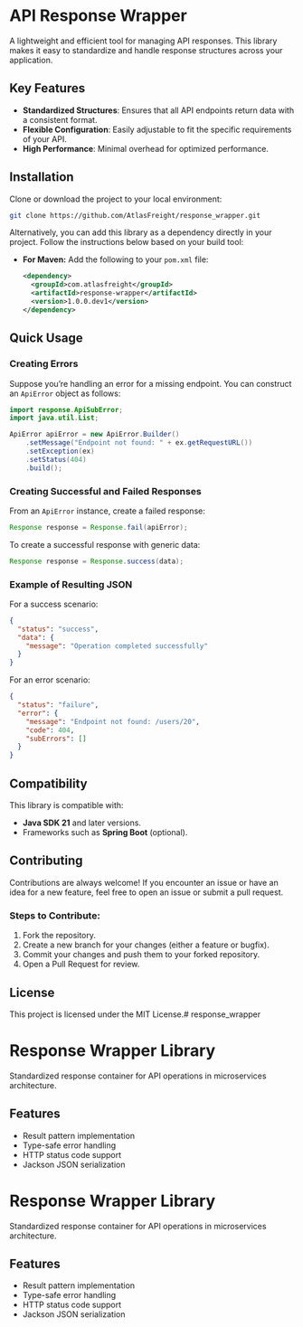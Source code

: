 # API Response Wrapper

A lightweight and efficient tool for managing API responses. This library makes it easy to standardize and handle response structures across your application.

## Key Features

- **Standardized Structures**: Ensures that all API endpoints return data with a consistent format.
- **Flexible Configuration**: Easily adjustable to fit the specific requirements of your API.
- **High Performance**: Minimal overhead for optimized performance.

## Installation

Clone or download the project to your local environment:

```bash
git clone https://github.com/AtlasFreight/response_wrapper.git
```
Alternatively, you can add this library as a dependency directly in your project. Follow the instructions below based on your build tool:

- **For Maven:** Add the following to your `pom.xml` file:
  ```xml
  <dependency>
    <groupId>com.atlasfreight</groupId>
    <artifactId>response-wrapper</artifactId>
    <version>1.0.0.dev1</version>
  </dependency>
  ```

## Quick Usage

### Creating Errors

Suppose you’re handling an error for a missing endpoint. You can construct an `ApiError` object as follows:

```java
import response.ApiSubError;
import java.util.List;

ApiError apiError = new ApiError.Builder()
    .setMessage("Endpoint not found: " + ex.getRequestURL())
    .setException(ex)
    .setStatus(404)
    .build();
```

### Creating Successful and Failed Responses

From an `ApiError` instance, create a failed response:

```java
Response response = Response.fail(apiError);
```

To create a successful response with generic data:

```java
Response response = Response.success(data);
```

### Example of Resulting JSON

For a success scenario:

```json
{
  "status": "success",
  "data": {
    "message": "Operation completed successfully"
  }
}
```

For an error scenario:

```json
{
  "status": "failure",
  "error": {
    "message": "Endpoint not found: /users/20",
    "code": 404,
    "subErrors": []
  }
}
```

## Compatibility

This library is compatible with:

- **Java SDK 21** and later versions.
- Frameworks such as **Spring Boot** (optional).

## Contributing

Contributions are always welcome! If you encounter an issue or have an idea for a new feature, feel free to open an issue or submit a pull request.

### Steps to Contribute:

1. Fork the repository.
2. Create a new branch for your changes (either a feature or bugfix).
3. Commit your changes and push them to your forked repository.
4. Open a Pull Request for review.

## License
This project is licensed under the MIT License.# response_wrapper
# Response Wrapper Library
Standardized response container for API operations in microservices architecture.

## Features
- Result pattern implementation
- Type-safe error handling
- HTTP status code support
- Jackson JSON serialization
# Response Wrapper Library
Standardized response container for API operations in microservices architecture.

## Features
- Result pattern implementation
- Type-safe error handling
- HTTP status code support
- Jackson JSON serialization
